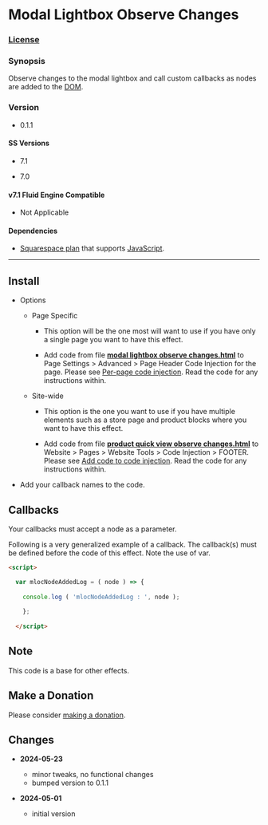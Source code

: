 # Modal Lightbox Observe Changes

### [License][1]

### Synopsis

Observe changes to the modal lightbox and call custom callbacks as nodes are
added to the [DOM][2].

### Version

  * 0.1.1

#### SS Versions

  * 7.1
  
  * 7.0

#### v7.1 Fluid Engine Compatible

  * Not Applicable

#### Dependencies

  * [Squarespace plan][3] that supports [JavaScript][4].

---

## Install

* Options

  * Page Specific
  
    * This option will be the one most will want to use if you have only a
      single page you want to have this effect.
      
    * Add code from file **[modal lightbox observe changes.html][5]** to Page
      Settings > Advanced > Page Header Code Injection for the page. Please see
      [Per-page code injection][6]. Read the code for any instructions within.
      
  * Site-wide
  
    * This option is the one you want to use if you have multiple elements such
      as a store page and product blocks where you want to have this effect.
      
    * Add code from file **[product quick view observe changes.html][5]**
      to Website > Pages > Website Tools > Code Injection > FOOTER. Please see
      [Add code to code injection][7]. Read the code for any instructions
      within.
      
* Add your callback names to the code.

## Callbacks

Your callbacks must accept a node as a parameter.

Following is a very generalized example of a callback. The callback(s) must be
defined before the code of this effect. Note the use of var.

```html
<script>

  var mlocNodeAddedLog = ( node ) => {
  
    console.log ( 'mlocNodeAddedLog : ', node );
    
    };
    
  </script>
```

## Note

This code is a base for other effects.

## Make a Donation

Please consider [making a donation][8].

## Changes

* **2024-05-23**

  * minor tweaks, no functional changes
  * bumped version to 0.1.1
  
* **2024-05-01**

  * initial version

[1]: https://github.com/tomsWebConsulting/twcsl/blob/main/LICENSE.txt#L1
[2]: https://developer.mozilla.org/en-US/docs/Web/API/Document_Object_Model
[3]: https://www.squarespace.com/pricing
[4]: https://en.wikipedia.org/wiki/JavaScript
[5]: modal%20lightbox%20observe%20changes.html#L1
[6]: https://support.squarespace.com/hc/en-us/articles/205815908-Using-code-injection#toc-per-page-code-injection
[7]: https://support.squarespace.com/hc/en-us/articles/205815908-Using-code-injection#toc-add-code-to-code-injection
[8]: https://github.com/tomsWebConsulting/twcsl#make-a-donation
